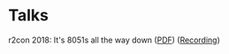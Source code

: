 # Talks

r2con 2018: It's 8051s all the way down ([PDF](https://github.com/astuder/Inside-EZRadioPRO/blob/master/talks/r2con2018-8051s-all-the-way-down.pdf)) ([Recording](https://www.youtube.com/watch?v=iu_TeS0ahi8))
